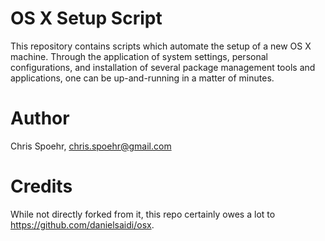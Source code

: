 # OS X Setup Script
This repository contains scripts which automate the setup of a new OS X machine. Through the application of system settings, personal configurations, and installation of several package management tools and applications, one can be up-and-running in a matter of minutes.

# Author
Chris Spoehr, chris.spoehr@gmail.com

# Credits
While not directly forked from it, this repo certainly owes a lot to https://github.com/danielsaidi/osx.
